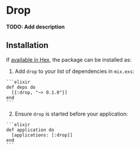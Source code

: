 # Drop

**TODO: Add description**

## Installation

If [available in Hex](https://hex.pm/docs/publish), the package can be installed as:

  1. Add `drop` to your list of dependencies in `mix.exs`:

    ```elixir
    def deps do
      [{:drop, "~> 0.1.0"}]
    end
    ```

  2. Ensure `drop` is started before your application:

    ```elixir
    def application do
      [applications: [:drop]]
    end
    ```

